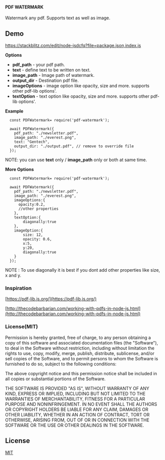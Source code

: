#### PDF WATERMARK

Watermark any pdf. Supports text as well as image.

## Demo

https://stackblitz.com/edit/node-jsdcfq?file=package.json,index.js

**Options**

- **pdf_path** - your pdf path.
- **text** - define text to be written on text.
- **image_path** - Image path of watermark.
- **output_dir** - Destination pdf file.
- **imageOptions** - image option like opacity, size and more. supports other pdf-lib options'.
- **textOption** - text option like opacity, size and more. supports other pdf-lib options'.

**Example**

```
  const PDFWatermark= require('pdf-watermark');

  await PDFWatermark({
    pdf_path: "./newsletter.pdf",
    image_path: "./everest.png",
    text: "Gentech",
    output_dir: "./output.pdf", // remove to override file
  });

```

NOTE: you can use **text** only / **image_path** only or both at same time.

**More Options**

```
  const PDFWatermark= require('pdf-watermark');

  await PDFWatermark({
    pdf_path: "./newsletter.pdf",
    image_path: "./everest.png",
    imageOptions:{
      opacity:0.2,
      //other properties
    },
    textOption:{
        diagonally:true
    },
    imageOption:{
        size: 12,
        opacity: 0.6,
        x:5,
        y:20,
        diagonally:true
    }
  });

```

NOTE : To use diagonally it is best if you dont add other properties like size, x and y.

### Inspiration

[https://pdf-lib.js.org/](https://pdf-lib.js.org/)

[http://thecodebarbarian.com/working-with-pdfs-in-node-js.html](http://thecodebarbarian.com/working-with-pdfs-in-node-js.html)

### License(MIT)

Permission is hereby granted, free of charge, to any person obtaining a copy of this software and associated documentation files (the "Software"), to deal in the Software without restriction, including without limitation the rights to use, copy, modify, merge, publish, distribute, sublicense, and/or sell copies of the Software, and to permit persons to whom the Software is furnished to do so, subject to the following conditions:

The above copyright notice and this permission notice shall be included in all copies or substantial portions of the Software.

THE SOFTWARE IS PROVIDED "AS IS", WITHOUT WARRANTY OF ANY KIND, EXPRESS OR IMPLIED, INCLUDING BUT NOT LIMITED TO THE WARRANTIES OF MERCHANTABILITY, FITNESS FOR A PARTICULAR PURPOSE AND NONINFRINGEMENT. IN NO EVENT SHALL THE AUTHORS OR COPYRIGHT HOLDERS BE LIABLE FOR ANY CLAIM, DAMAGES OR OTHER LIABILITY, WHETHER IN AN ACTION OF CONTRACT, TORT OR OTHERWISE, ARISING FROM, OUT OF OR IN CONNECTION WITH THE SOFTWARE OR THE USE OR OTHER DEALINGS IN THE SOFTWARE.

## License

[MIT](LICENSE.md)
